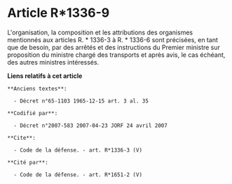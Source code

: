 # Article R*1336-9

L'organisation, la composition et les attributions des organismes mentionnés aux articles R. * 1336-3 à R. * 1336-6 sont
précisées, en tant que de besoin, par des arrêtés et des instructions du Premier ministre sur proposition du ministre chargé
des transports et après avis, le cas échéant, des autres ministres intéressés.

**Liens relatifs à cet article**

	**Anciens textes**:

	  - Décret n°65-1103 1965-12-15 art. 3 al. 35

	**Codifié par**:

	  - Décret n°2007-583 2007-04-23 JORF 24 avril 2007

	**Cite**:

	  - Code de la défense. - art. R*1336-3 (V)

	**Cité par**:

	  - Code de la défense. - art. R*1651-2 (V)
